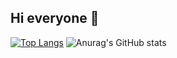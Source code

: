 ## Hi everyone 👋

[![Top Langs](https://github-readme-stats.vercel.app/api/top-langs/?username=levprost&layout=normal&theme=dark)](https://github.com/levprost/github-readme-stats)
![Anurag's GitHub stats](https://github-readme-stats.vercel.app/api?username=levprost&show_icons=true&theme=dark&hide_rank=true)
<!--
**levprost/levprost** is a ✨ _special_ ✨ repository because its `README.md` (this file) appears on your GitHub profile.

Here are some ideas to get you started:

- 🔭 I’m currently working on ...
- 🌱 I’m currently learning ...
- 👯 I’m looking to collaborate on ...
- 🤔 I’m looking for help with ...
- 💬 Ask me about ...
- 📫 How to reach me: ...
- 😄 Pronouns: ...
- ⚡ Fun fact: ...
-->
